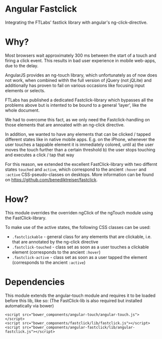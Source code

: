 # Angular Fastclick

Integrating the FTLabs' fastlick library with angular's ng-click-directive.

# Why?

Most browsers wait approximately 300 ms between the start of a touch and firing a click event.
This results in bad user experience in mobile web-apps, due to the delay.

AngularJS provides an ng-touch library, which unfortunately as of now does not work, when combined withh
the full version of jQuery (not jQLite) and additionally has proven to fail on various occasions
like focusing input elements or selects.

FTLabs has published a dedicated Fastclick-library which bypasses all the problems above
but is intented to be bound to a general 'layer', like the whole document.

We had to overcome this fact, as we only need the Fastclick-handling on those elements
that are annoated with an ng-click directive.

In addition, we wanted to have any elements that can be clicked / tapped different states
like in native mobile apps. E.g. on the iPhone, whenever the user touches a tappable element
it is immediately colored, until
a) the user moves the touch further than a certain threshold
b) the user stops touching and executes a click / tap that way

For this reason, we extended the excellent FastClick-library with two differnt states
`touched` and `active`, which correspond to the ancient `:hover` and `:active` CSS-pseudo-classes
on desktops. More information can be found on https://github.com/benediktreiser/fastclick.

# How?

This module overrides the overriden ngClick of the ngTouch module using the FastClick-library.

To make use of the active states, the following CSS classes can be used:

- `.fastclickable` - general class for any elements that are clickable, i.e. that are annotated by the ng-click directive
- `.fastclick-touched` - class set as soon as a user touches a clickable element (corresponds to the ancient `:hover`)
- `.fastclick-active` - class set as soon as a user tapped the element (corresponds to the ancient `:active`)

# Dependencies

This module extends the angular-touch module and requires it to be loaded before this lib, like so:
(The FastClick-lib is also required but installed automatically via bower)

```
<script src="bower_components/angular-touch/angular-touch.js"></script>
<script src="bower_components/fastclick/lib/fastclick.js"></script>
<script src="bower_components/angular-fastclick/lib/angular-fastclick.js"></script>
```
